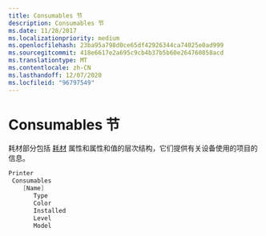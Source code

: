 ```yaml
---
title: Consumables 节
description: Consumables 节
ms.date: 11/28/2017
ms.localizationpriority: medium
ms.openlocfilehash: 23ba95a798d0ce65df42926344ca74025e0ad999
ms.sourcegitcommit: 418e6617e2a695c9cb4b37b5b60e264760858acd
ms.translationtype: MT
ms.contentlocale: zh-CN
ms.lasthandoff: 12/07/2020
ms.locfileid: "96797549"
---
```

# <a name="consumables-section"></a>Consumables 节


耗材部分包括 [耗材](consumables3.md) 属性和属性和值的层次结构，它们提供有关设备使用的项目的信息。

```cpp
Printer
 Consumables
    [Name]
       Type
       Color
       Installed
       Level
       Model
```

 

 




